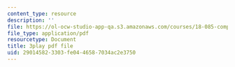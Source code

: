 ```yaml
---
content_type: resource
description: ''
file: https://ol-ocw-studio-app-qa.s3.amazonaws.com/courses/18-085-computational-science-and-engineering-i-fall-2008/290145823303fe0446587034ac2e3750_wTM4v2gIeqk.pdf
file_type: application/pdf
resourcetype: Document
title: 3play pdf file
uid: 29014582-3303-fe04-4658-7034ac2e3750
---
```

